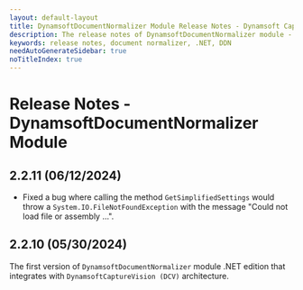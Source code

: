 ```yaml
---
layout: default-layout
title: DynamsoftDocumentNormalizer Module Release Notes - Dynamsoft Capture Vision .NET Edition
description: The release notes of DynamsoftDocumentNormalizer module - Dynamsoft Capture Vision .NET Edition.
keywords: release notes, document normalizer, .NET, DDN
needAutoGenerateSidebar: true
noTitleIndex: true
---
```


# Release Notes - DynamsoftDocumentNormalizer Module

## 2.2.11 (06/12/2024)

- Fixed a bug where calling the method `GetSimplifiedSettings` would throw a `System.IO.FileNotFoundException` with the message "Could not load file or assembly ...".

## 2.2.10 (05/30/2024)

The first version of `DynamsoftDocumentNormalizer` module .NET edition that integrates with `DynamsoftCaptureVision (DCV)` architecture.
